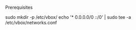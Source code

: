 Prerequisites


sudo mkdir -p /etc/vbox/
echo '* 0.0.0.0/0 ::/0' | sudo tee -a /etc/vbox/networks.conf
